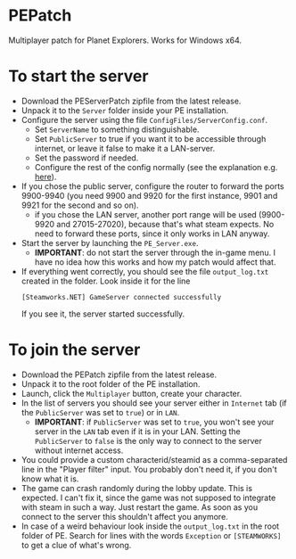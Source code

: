 # PEPatch
Multiplayer patch for Planet Explorers. Works for Windows x64.

# To start the server
- Download the PEServerPatch zipfile from the latest release.
- Unpack it to the ```Server``` folder inside your PE installation.
- Configure the server using the file ```ConfigFiles/ServerConfig.conf```.
  - Set ```ServerName``` to something distinguishable.
  - Set ```PublicServer``` to true if you want it to be accessible through internet, or leave it false to make it a LAN-server.
  - Set the password if needed.
  - Configure the rest of the config normally (see the explanation e.g. [here](https://steamcommunity.com/app/237870/discussions/2/152390014783676975/)).
- If you chose the public server, configure the router to forward the ports 9900-9940 (you need 9900 and 9920 for the first instance, 9901 and 9921 for the second and so on).
  - if you chose the LAN server, another port range will be used (9900-9920 and 27015-27020), because that's what steam expects. No need to forward these ports, since it only works in LAN anyway.
- Start the server by launching the ```PE_Server.exe```.
  - **IMPORTANT**: do not start the server through the in-game menu. I have no idea how this works and how my patch would affect that.
- If everything went correctly, you should see the file ```output_log.txt``` created in the folder. Look inside it for the line
  ```
  [Steamworks.NET] GameServer connected successfully
  ```
  If you see it, the server started successfully.

# To join the server
- Download the PEPatch zipfile from the latest release.
- Unpack it to the root folder of the PE installation.
- Launch, click the ```Multiplayer``` button, create your character.
- In the list of servers you should see your server either in ```Internet``` tab (if the ```PublicServer``` was set to ```true```) or in ```LAN```.
  - **IMPORTANT**: if ```PublicServer``` was set to ```true```, you won't see your server in the ```LAN``` tab even if it is in your LAN. Setting the ```PublicServer``` to ```false``` is the only way to connect to the server without internet access.
- You could provide a custom characterid/steamid as a comma-separated line in the "Player filter" input. You probably don't need it, if you don't know what it is.
- The game can crash randomly during the lobby update. This is expected. I can't fix it, since the game was not supposed to integrate with steam in such a way. Just restart the game. As soon as you connect to the server this shouldn't affect you anymore.
- In case of a weird behaviour look inside the ```output_log.txt``` in the root folder of PE. Search for lines with the words ```Exception``` or ```[STEAMWORKS]``` to get a clue of what's wrong.
